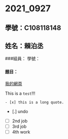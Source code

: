 # 2021_0927

## 學號：C108118148
## 姓名：賴泊丞

###組員：   學號：
###


#### 題目：


[我的網頁](https://www.nkust.edu.tw/)

This is a ` test `!!!
```
- [x] this is a long quote.
```
- [.] undo
- [ ] 2nd job
- [ ] 3rd job
- [ ] 4th work
